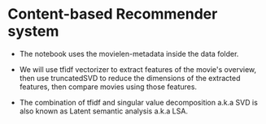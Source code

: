 # Content-based Recommender system

- The notebook uses the movielen-metadata inside the data folder.

- We will use tfidf vectorizer to extract features of the movie's overview, then use truncatedSVD to reduce the dimensions of the extracted features, then compare movies using those features.

- The combination of tfidf and singular value decomposition a.k.a SVD is also known as Latent semantic analysis a.k.a LSA.

  

  